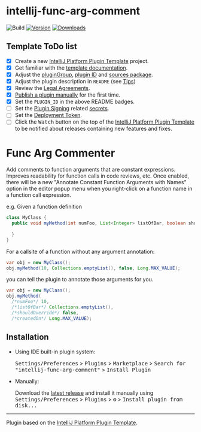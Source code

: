 # intellij-func-arg-comment

![Build](https://github.com/tiden0614/intellij-func-arg-comment/workflows/Build/badge.svg)
[![Version](https://img.shields.io/jetbrains/plugin/v/com.github.tiden0614.intellijfuncargcomment.svg)](https://plugins.jetbrains.com/plugin/com.github.tiden0614.intellijfuncargcomment)
[![Downloads](https://img.shields.io/jetbrains/plugin/d/com.github.tiden0614.intellijfuncargcomment.svg)](https://plugins.jetbrains.com/plugin/com.github.tiden0614.intellijfuncargcomment)

## Template ToDo list
- [x] Create a new [IntelliJ Platform Plugin Template][template] project.
- [x] Get familiar with the [template documentation][template].
- [x] Adjust the [pluginGroup](./gradle.properties), [plugin ID](./src/main/resources/META-INF/plugin.xml) and [sources package](./src/main/kotlin).
- [x] Adjust the plugin description in `README` (see [Tips][docs:plugin-description])
- [x] Review the [Legal Agreements](https://plugins.jetbrains.com/docs/marketplace/legal-agreements.html?from=IJPluginTemplate).
- [x] [Publish a plugin manually](https://plugins.jetbrains.com/docs/intellij/publishing-plugin.html?from=IJPluginTemplate) for the first time.
- [x] Set the `PLUGIN_ID` in the above README badges.
- [ ] Set the [Plugin Signing](https://plugins.jetbrains.com/docs/intellij/plugin-signing.html?from=IJPluginTemplate) related [secrets](https://github.com/JetBrains/intellij-platform-plugin-template#environment-variables).
- [ ] Set the [Deployment Token](https://plugins.jetbrains.com/docs/marketplace/plugin-upload.html?from=IJPluginTemplate).
- [ ] Click the <kbd>Watch</kbd> button on the top of the [IntelliJ Platform Plugin Template][template] to be notified about releases containing new features and fixes.

<!-- Plugin description -->
# Func Arg Commenter
Add comments to function arguments that are constant expressions. Improves readability for
function calls in code reviews, etc. Once enabled, there will be a new "Annotate Constant Function Arguments with Names"
option in the editor popup menu when you right-click on a function name in a function call expression.

e.g. Given a function definition

```java
class MyClass {
  public void myMethod(int numFoo, List<Integer> listOfBar, boolean shouldOverride, long createdOn) {
      
  }
}
```

For a callsite of a function without any argument annotation:
```java
var obj = new MyClass();
obj.myMethod(10, Collections.emptyList(), false, Long.MAX_VALUE);
```

you can tell the plugin to annotate those arguments for you.
```java
var obj = new MyClass();
obj.myMethod(
  /*numFoo*/ 10,
  /*listOfBar*/ Collections.emptyList(),
  /*shouldOverride*/ false, 
  /*createdOn*/ Long.MAX_VALUE);
```
<!-- Plugin description end -->

## Installation

- Using IDE built-in plugin system:
  
  <kbd>Settings/Preferences</kbd> > <kbd>Plugins</kbd> > <kbd>Marketplace</kbd> > <kbd>Search for "intellij-func-arg-comment"</kbd> >
  <kbd>Install Plugin</kbd>
  
- Manually:

  Download the [latest release](https://github.com/tiden0614/intellij-func-arg-comment/releases/latest) and install it manually using
  <kbd>Settings/Preferences</kbd> > <kbd>Plugins</kbd> > <kbd>⚙️</kbd> > <kbd>Install plugin from disk...</kbd>


---
Plugin based on the [IntelliJ Platform Plugin Template][template].

[template]: https://github.com/JetBrains/intellij-platform-plugin-template
[docs:plugin-description]: https://plugins.jetbrains.com/docs/intellij/plugin-user-experience.html#plugin-description-and-presentation